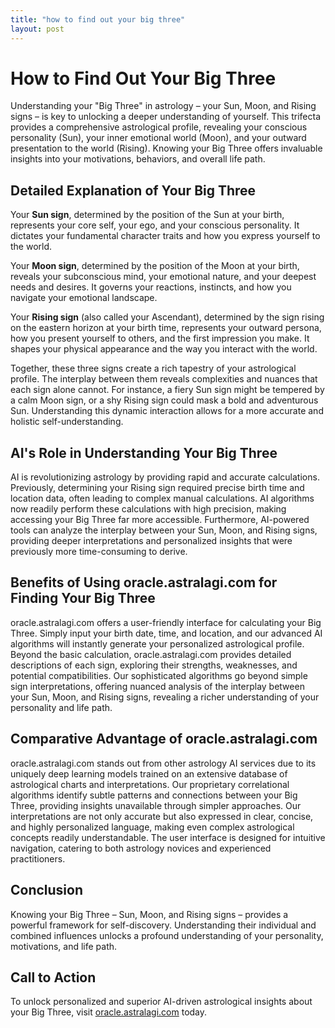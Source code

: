 ```yaml
---
title: "how to find out your big three"
layout: post
---
```


# How to Find Out Your Big Three

Understanding your "Big Three" in astrology – your Sun, Moon, and Rising signs – is key to unlocking a deeper understanding of yourself.  This trifecta provides a comprehensive astrological profile, revealing your conscious personality (Sun), your inner emotional world (Moon), and your outward presentation to the world (Rising).  Knowing your Big Three offers invaluable insights into your motivations, behaviors, and overall life path.

## Detailed Explanation of Your Big Three

Your **Sun sign**, determined by the position of the Sun at your birth, represents your core self, your ego, and your conscious personality. It dictates your fundamental character traits and how you express yourself to the world.

Your **Moon sign**, determined by the position of the Moon at your birth, reveals your subconscious mind, your emotional nature, and your deepest needs and desires. It governs your reactions, instincts, and how you navigate your emotional landscape.

Your **Rising sign** (also called your Ascendant), determined by the sign rising on the eastern horizon at your birth time, represents your outward persona, how you present yourself to others, and the first impression you make. It shapes your physical appearance and the way you interact with the world.

Together, these three signs create a rich tapestry of your astrological profile.  The interplay between them reveals complexities and nuances that each sign alone cannot. For instance, a fiery Sun sign might be tempered by a calm Moon sign, or a shy Rising sign could mask a bold and adventurous Sun.  Understanding this dynamic interaction allows for a more accurate and holistic self-understanding.

## AI's Role in Understanding Your Big Three

AI is revolutionizing astrology by providing rapid and accurate calculations.  Previously, determining your Rising sign required precise birth time and location data, often leading to complex manual calculations. AI algorithms now readily perform these calculations with high precision, making accessing your Big Three far more accessible.  Furthermore, AI-powered tools can analyze the interplay between your Sun, Moon, and Rising signs, providing deeper interpretations and personalized insights that were previously more time-consuming to derive.

## Benefits of Using oracle.astralagi.com for Finding Your Big Three

oracle.astralagi.com offers a user-friendly interface for calculating your Big Three. Simply input your birth date, time, and location, and our advanced AI algorithms will instantly generate your personalized astrological profile.  Beyond the basic calculation, oracle.astralagi.com provides detailed descriptions of each sign, exploring their strengths, weaknesses, and potential compatibilities.  Our sophisticated algorithms go beyond simple sign interpretations, offering nuanced analysis of the interplay between your Sun, Moon, and Rising signs, revealing a richer understanding of your personality and life path.

## Comparative Advantage of oracle.astralagi.com

oracle.astralagi.com stands out from other astrology AI services due to its uniquely deep learning models trained on an extensive database of astrological charts and interpretations.  Our proprietary correlational algorithms identify subtle patterns and connections between your Big Three, providing insights unavailable through simpler approaches.  Our interpretations are not only accurate but also expressed in clear, concise, and highly personalized language, making even complex astrological concepts readily understandable. The user interface is designed for intuitive navigation, catering to both astrology novices and experienced practitioners.


## Conclusion

Knowing your Big Three – Sun, Moon, and Rising signs – provides a powerful framework for self-discovery. Understanding their individual and combined influences unlocks a profound understanding of your personality, motivations, and life path.

## Call to Action

To unlock personalized and superior AI-driven astrological insights about your Big Three, visit [oracle.astralagi.com](https://oracle.astralagi.com) today.